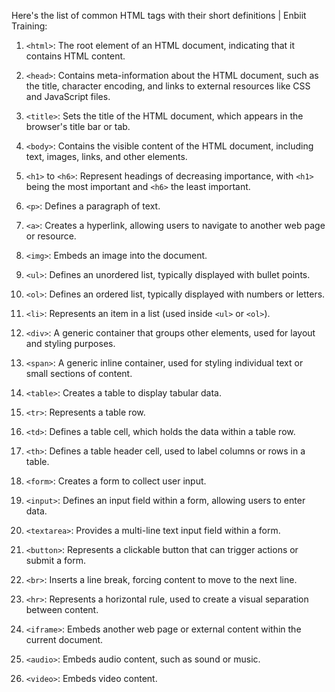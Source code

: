 Here's the list of common HTML tags with their short definitions | Enbiit Training:

1. `<html>`: The root element of an HTML document, indicating that it contains HTML content.

2. `<head>`: Contains meta-information about the HTML document, such as the title, character encoding, and links to external resources like CSS and JavaScript files.

3. `<title>`: Sets the title of the HTML document, which appears in the browser's title bar or tab.

4. `<body>`: Contains the visible content of the HTML document, including text, images, links, and other elements.

5. `<h1>` to `<h6>`: Represent headings of decreasing importance, with `<h1>` being the most important and `<h6>` the least important.

6. `<p>`: Defines a paragraph of text.

7. `<a>`: Creates a hyperlink, allowing users to navigate to another web page or resource.

8. `<img>`: Embeds an image into the document.

9. `<ul>`: Defines an unordered list, typically displayed with bullet points.

10. `<ol>`: Defines an ordered list, typically displayed with numbers or letters.

11. `<li>`: Represents an item in a list (used inside `<ul>` or `<ol>`).

12. `<div>`: A generic container that groups other elements, used for layout and styling purposes.

13. `<span>`: A generic inline container, used for styling individual text or small sections of content.

14. `<table>`: Creates a table to display tabular data.

15. `<tr>`: Represents a table row.

16. `<td>`: Defines a table cell, which holds the data within a table row.

17. `<th>`: Defines a table header cell, used to label columns or rows in a table.

18. `<form>`: Creates a form to collect user input.

19. `<input>`: Defines an input field within a form, allowing users to enter data.

20. `<textarea>`: Provides a multi-line text input field within a form.

21. `<button>`: Represents a clickable button that can trigger actions or submit a form.

22. `<br>`: Inserts a line break, forcing content to move to the next line.

23. `<hr>`: Represents a horizontal rule, used to create a visual separation between content.

24. `<iframe>`: Embeds another web page or external content within the current document.

25. `<audio>`: Embeds audio content, such as sound or music.

26. `<video>`: Embeds video content.

